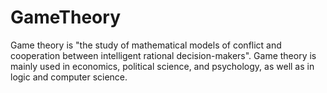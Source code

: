 GameTheory
=============
Game theory is "the study of mathematical models of conflict and cooperation between intelligent rational decision-makers". Game theory is mainly used in economics, political science, and psychology, as well as in logic and computer science.
